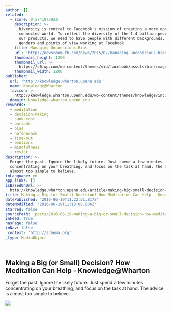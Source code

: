 ```yaml
---
author: []
related:
  - score: 0.5741972923
    description: >-
      Diversity is central to Facebook's mission of creating a more open and
      connected world. To reflect the diversity of the 1.4 billion people using
      our products, we need to have people with different backgrounds, races,
      genders and points of view working at Facebook.
    title: Managing Unconscious Bias
    url: 'http://newsroom.fb.com/news/2015/07/managing-unconscious-bias/'
    thumbnail_height: 1200
    thumbnail_url: >-
      https://s0.wp.com/wp-content/themes/vip/facebook/assets/bin/images/fb-opengraph.png
    thumbnail_width: 1200
publisher:
  url: 'http://knowledge.wharton.upenn.edu'
  name: Knowledge@Wharton
  favicon: >-
    http://knowledge.wharton.upenn.edu/wp-content/themes/knowledge/inc/img/favicon.ico
  domain: knowledge.wharton.upenn.edu
keywords:
  - meditation
  - decision-making
  - sunk-cost
  - barsade
  - bias
  - hafenbrack
  - time-out
  - emotions
  - mindfulness
  - resist
description: >-
  Forget the past. Ignore the likely future. Just spend a few minutes
  concentrating on your breathing, and focus on the task at hand. The advice is
  almost too simple to believe.
inLanguage: en
app_links: []
isBasedOnUrl: >-
  http://knowledge.wharton.upenn.edu/article/making-big-small-decision-meditation-can-help/
title: Making a Big (or Small) Decision? How Meditation Can Help - Knowledge@Wharton
datePublished: '2016-06-19T11:22:51.817Z'
dateModified: '2016-06-19T11:13:08.006Z'
starred: false
sourcePath: _posts/2016-06-19-making-a-big-or-small-decision-how-meditation-can-help-.md
inFeed: true
hasPage: false
inNav: false
_context: 'http://schema.org'
_type: MediaObject

---
```

<article style=""><h1>Making a Big (or Small) Decision? How Meditation Can Help - Knowledge@Wharton</h1><p>Forget the past. Ignore the likely future. Just spend a few minutes concentrating on your breathing, and focus on the task at hand. The advice is almost too simple to believe.</p><img src="http://knowledge.wharton.upenn.edu/wp-content/uploads/2014/05/meditating-2.jpg" /></article>